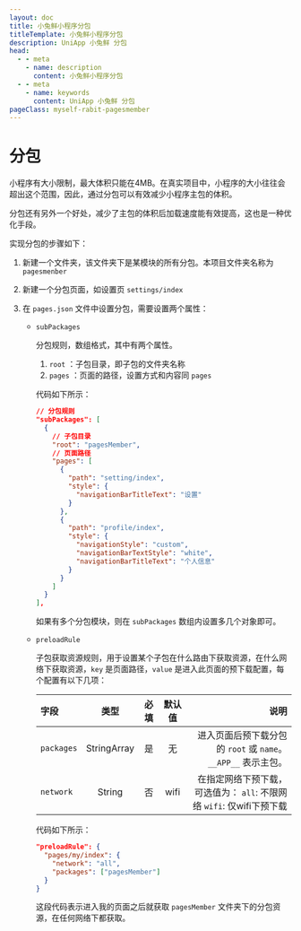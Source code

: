 ```yaml
---
layout: doc
title: 小兔鲜小程序分包
titleTemplate: 小兔鲜小程序分包
description: UniApp 小兔鲜 分包
head:
  - - meta
    - name: description
      content: 小兔鲜小程序分包
  - - meta
    - name: keywords
      content: UniApp 小兔鲜 分包
pageClass: myself-rabit-pagesmember
---
```


# 分包

小程序有大小限制，最大体积只能在4MB。在真实项目中，小程序的大小往往会超出这个范围，因此，通过分包可以有效减少小程序主包的体积。

分包还有另外一个好处，减少了主包的体积后加载速度能有效提高，这也是一种优化手段。

实现分包的步骤如下：

1. 新建一个文件夹，该文件夹下是某模块的所有分包。本项目文件夹名称为 `pagesmenber`

2. 新建一个分包页面，如设置页 `settings/index`

3. 在 `pages.json` 文件中设置分包，需要设置两个属性：

   - `subPackages`

     分包规则，数组格式，其中有两个属性。

     1. `root` ：子包目录，即子包的文件夹名称
     2. `pages` ：页面的路径，设置方式和内容同 `pages` 

     代码如下所示：

     ```json
     // 分包规则
     "subPackages": [
       {
         // 子包目录
         "root": "pagesMember",
         // 页面路径
         "pages": [
           {
             "path": "setting/index",
             "style": {
               "navigationBarTitleText": "设置"
             }
           },
           {
             "path": "profile/index",
             "style": {
               "navigationStyle": "custom",
               "navigationBarTextStyle": "white",
               "navigationBarTitleText": "个人信息"
             }
           }
         ]
       }
     ],
     ```

     如果有多个分包模块，则在 `subPackages` 数组内设置多几个对象即可。

   - `preloadRule`

     子包获取资源规则，用于设置某个子包在什么路由下获取资源，在什么网络下获取资源，`key` 是页面路径，`value` 是进入此页面的预下载配置，每个配置有以下几项：

     | 字段     | 类型        | 必填 | 默认值 | 说明          |
     | :------- | :----------: | :---: | :-----: | ---------------: |
     | `packages` | StringArray | 是   | 无     | 进入页面后预下载分包的 `root` 或 `name`。`__APP__` 表示主包。 |
     | `network`  | String      | 否   | wifi   | 在指定网络下预下载，可选值为： `all`: 不限网络 `wifi`: 仅wifi下预下载 |

     代码如下所示：

     ```json
     "preloadRule": {
       "pages/my/index": {
         "network": "all",
         "packages": ["pagesMember"]
       }
     }
     ```

     这段代码表示进入我的页面之后就获取 `pagesMember` 文件夹下的分包资源，在任何网络下都获取。

